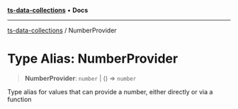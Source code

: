 [**ts-data-collections**](../README.md) • **Docs**

---

[ts-data-collections](../README.md) / NumberProvider

# Type Alias: NumberProvider

> **NumberProvider**: `number` \| () => `number`

Type alias for values that can provide a number, either directly or via a function
